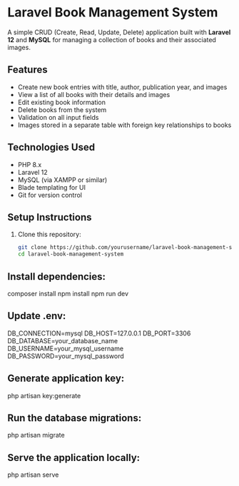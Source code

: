 # Laravel Book Management System

A simple CRUD (Create, Read, Update, Delete) application built with **Laravel 12** and **MySQL** for managing a collection of books and their associated images.

## Features

- Create new book entries with title, author, publication year, and images
- View a list of all books with their details and images
- Edit existing book information
- Delete books from the system
- Validation on all input fields
- Images stored in a separate table with foreign key relationships to books

## Technologies Used

- PHP 8.x
- Laravel 12
- MySQL (via XAMPP or similar)
- Blade templating for UI
- Git for version control

## Setup Instructions

1. Clone this repository:
   ```bash
   git clone https://github.com/yourusername/laravel-book-management-system.git
   cd laravel-book-management-system

## Install dependencies:

composer install
npm install
npm run dev

## Update .env:

DB_CONNECTION=mysql
DB_HOST=127.0.0.1
DB_PORT=3306
DB_DATABASE=your_database_name
DB_USERNAME=your_mysql_username
DB_PASSWORD=your_mysql_password

## Generate application key:
php artisan key:generate

## Run the database migrations:
php artisan migrate

## Serve the application locally:
php artisan serve
